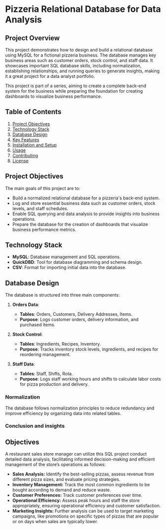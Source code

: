 # Pizzeria Relational Database for Data Analysis

## Project Overview
This project demonstrates how to design and build a relational database using MySQL for a fictional pizzeria business. The database manages key business areas such as customer orders, stock control, and staff data. It showcases important SQL database skills, including normalization, establishing relationships, and running queries to generate insights, making it a great project for a data analyst portfolio.

This project is part of a series, aiming to create a complete back-end system for the business while preparing the foundation for creating dashboards to visualize business performance.

## Table of Contents
1. [Project Objectives](#project-objectives)
2. [Technology Stack](#technology-stack)
3. [Database Design](#database-design)
4. [Key Features](#key-features)
5. [Installation and Setup](#installation-and-setup)
6. [Usage](#usage)
7. [Contributing](#contributing)
8. [License](#license)

## Project Objectives
The main goals of this project are to:
- Build a normalized relational database for a pizzeria's back-end system.
- Log and store essential business data such as customer orders, stock levels, and staff schedules.
- Enable  SQL querying and data analysis to provide insights into business operations.
- Prepare the database for the creation of dashboards that visualize business performance metrics.

## Technology Stack
- **MySQL**: Database management and SQL operations.
- **QuickDBD**: Tool for database diagramming and schema design.
- **CSV**: Format for importing initial data into the database.

## Database Design
The database is structured into three main components:

1. **Orders Data**:
   - **Tables**: Orders, Customers, Delivery Addresses, Items.
   - **Purpose**: Logs customer orders, delivery information, and purchased items.
   
2. **Stock Control**:
   - **Tables**: Ingredients, Recipes, Inventory.
   - **Purpose**: Tracks inventory stock levels, ingredients, and recipes for reordering management.
   
3. **Staff Data**:
   - **Tables**: Staff, Shifts, Rota.
   - **Purpose**: Logs staff working hours and shifts to calculate labor costs for pizza production and delivery.

### Normalization
The database follows normalization principles to reduce redundancy and improve efficiency by organizing data into related tables.

### Conclusion and insights
## Objectives
A restaurant sales store manager can utilize this SQL project conduct detailed data analysis, facilitating informed decision-making and efficient management of the store’s operations as follows:

- **Sales Analysis:** Identify the best-selling pizzas, assess revenue from different pizza sizes, and evaluate pricing strategies.
- **Inventory Management:** Track the most common ingredients to be bought according to demand and reduce waste.
- **Customer Preferences:** Track customer preferences over time.
- **Operational Efficiency:** Assess peak hours and staff the store appropriately, ensuring operational efficiency and customer satisfaction.
- **Marketing Insights:** Further analysis can be used to target marketing campaigns, like promotions on specific types of pizzas that are popular or on days when sales are typically lower.
